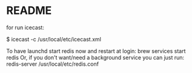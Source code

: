 # README

for run icecast:

$ icecast -c /usr/local/etc/icecast.xml

To have launchd start redis now and restart at login:
  brew services start redis
Or, if you don't want/need a background service you can just run:
  redis-server /usr/local/etc/redis.conf
